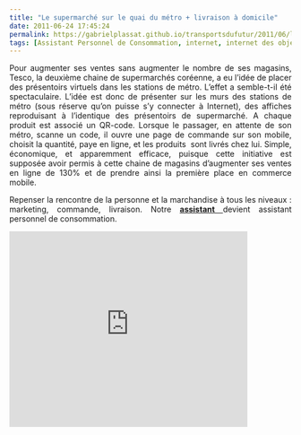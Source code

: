 ```yaml
---
title: "Le supermarché sur le quai du métro + livraison à domicile"
date: 2011-06-24 17:45:24
permalink: https://gabrielplassat.github.io/transportsdufutur/2011/06/le-supermarche-sur-le-quai-du-metro-livraison-a-domicile.html
tags: [Assistant Personnel de Consommation, internet, internet des objets, marchandises]
---
```


<p style="text-align: justify;">Pour augmenter ses ventes sans augmenter le nombre de ses magasins, Tesco, la deuxième chaine de supermarchés coréenne, a eu l’idée de placer des présentoirs virtuels dans les stations de métro. L’effet a semble-t-il été spectaculaire. L’idée est donc de présenter sur les murs des stations de métro (sous réserve qu’on puisse s’y connecter à Internet), des affiches reproduisant à l’identique des présentoirs de supermarché. A chaque produit est associé un QR-code. Lorsque le passager, en attente de son métro, scanne un code, il ouvre une page de commande sur son mobile, choisit la quantité, paye en ligne, et les produits  sont livrés chez lui. Simple, économique, et apparemment efficace, puisque cette initiative est supposée avoir permis à cette chaine de magasins d’augmenter ses ventes en ligne de 130% et de prendre ainsi la première place en commerce mobile.</p> <p style="text-align: justify;">Repenser la rencontre de la personne et la marchandise à tous les niveaux : marketing, commande, livraison. Notre <strong><a href="https://gabrielplassat.github.io/transportsdufutur/2010/11/metanote-tdf-10-nous-etions-nous-sommes-et-nous-serons-des-cyborgs-lassistant-personnel-de-mobilite.html" target="_blank">assistant </a></strong>devient assistant personnel de consommation.</p> <p><iframe frameborder="0" height="349" src="http://www.youtube.com/embed/h7HnR02kJxY" width="425"></iframe></p>
